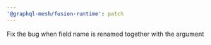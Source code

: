 ```yaml
---
'@graphql-mesh/fusion-runtime': patch
---
```


Fix the bug when field name is renamed together with the argument

